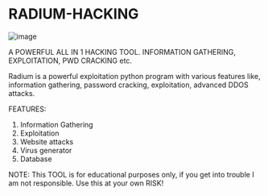 # RADIUM-HACKING

![image](https://github.com/user-attachments/assets/fdf1ee35-46f5-4d9f-8c67-27aa0169bbd3)

A POWERFUL ALL IN 1 HACKING TOOL. INFORMATION GATHERING, EXPLOITATION, PWD CRACKING etc.

Radium is a powerful exploitation python program with various features like, information gathering, password cracking, exploitation, advanced DDOS attacks.

FEATURES:
1. Information Gathering
2. Exploitation
3. Website attacks
4. Virus generator
5. Database

NOTE: This TOOL is for educational purposes only, if you get into trouble I am not responsible. Use this at your own RISK!
